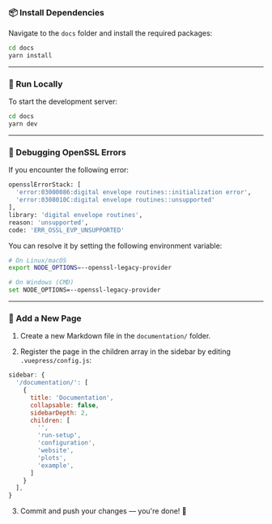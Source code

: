 ### 📦 Install Dependencies

Navigate to the `docs` folder and install the required packages:

```bash
cd docs
yarn install
```

---

### 🚀 Run Locally

To start the development server:

```bash
cd docs
yarn dev
```

---

### 🐛 Debugging OpenSSL Errors

If you encounter the following error:

```bash
opensslErrorStack: [
  'error:03000086:digital envelope routines::initialization error',
  'error:0308010C:digital envelope routines::unsupported'
],
library: 'digital envelope routines',
reason: 'unsupported',
code: 'ERR_OSSL_EVP_UNSUPPORTED'
```

You can resolve it by setting the following environment variable:

```bash
# On Linux/macOS
export NODE_OPTIONS=--openssl-legacy-provider

# On Windows (CMD)
set NODE_OPTIONS=--openssl-legacy-provider
```

---

### 📝 Add a New Page

1. Create a new Markdown file in the `documentation/` folder.

2. Register the page in the children array in the sidebar by editing `.vuepress/config.js`:

```js
sidebar: {
  '/documentation/': [
    {
      title: 'Documentation',
      collapsable: false,
      sidebarDepth: 2,
      children: [
        '',
        'run-setup',
        'configuration',
        'website',
        'plots',
        'example',
      ]
    }
  ],
}
```

3. Commit and push your changes — you're done! 🎉